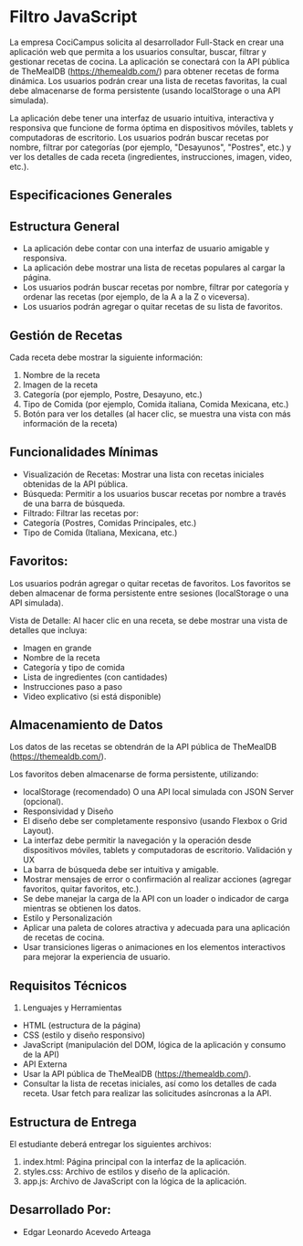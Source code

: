 # Filtro JavaScript 

La empresa CociCampus solicita al desarrollador Full-Stack en crear una aplicación web que permita a los usuarios consultar, buscar, filtrar y gestionar recetas de cocina. 
La aplicación se conectará con la API pública de TheMealDB (https://themealdb.com/) para obtener recetas de forma dinámica. 
Los usuarios podrán crear una lista de recetas favoritas, la cual debe almacenarse de forma persistente (usando localStorage o una API simulada).



La aplicación debe tener una interfaz de usuario intuitiva, interactiva y responsiva que funcione de forma óptima en dispositivos móviles, tablets y computadoras de escritorio. 
Los usuarios podrán buscar recetas por nombre, filtrar por categorías (por ejemplo, "Desayunos", "Postres", etc.) y ver los detalles de cada receta (ingredientes, instrucciones, imagen, video, etc.).



## Especificaciones Generales

## Estructura General

- La aplicación debe contar con una interfaz de usuario amigable y responsiva.
- La aplicación debe mostrar una lista de recetas populares al cargar la página.
- Los usuarios podrán buscar recetas por nombre, filtrar por categoría y ordenar las recetas (por ejemplo, de la A a la Z o viceversa).
- Los usuarios podrán agregar o quitar recetas de su lista de favoritos.

## Gestión de Recetas

Cada receta debe mostrar la siguiente información:

1. Nombre de la receta
2. Imagen de la receta
3. Categoría (por ejemplo, Postre, Desayuno, etc.)
4. Tipo de Comida (por ejemplo, Comida italiana, Comida Mexicana, etc.)
5. Botón para ver los detalles (al hacer clic, se muestra una vista con más información de la receta)

## Funcionalidades Mínimas

- Visualización de Recetas: Mostrar una lista con recetas iniciales obtenidas de la API pública.
- Búsqueda: Permitir a los usuarios buscar recetas por nombre a través de una barra de búsqueda.
- Filtrado: Filtrar las recetas por:
- Categoría (Postres, Comidas Principales, etc.)
- Tipo de Comida (Italiana, Mexicana, etc.)

## Favoritos:

Los usuarios podrán agregar o quitar recetas de favoritos.
Los favoritos se deben almacenar de forma persistente entre sesiones (localStorage o una API simulada).

Vista de Detalle: Al hacer clic en una receta, se debe mostrar una vista de detalles que incluya:

- Imagen en grande
- Nombre de la receta
- Categoría y tipo de comida
- Lista de ingredientes (con cantidades)
- Instrucciones paso a paso
- Video explicativo (si está disponible)

## Almacenamiento de Datos

Los datos de las recetas se obtendrán de la API pública de TheMealDB (https://themealdb.com/).

Los favoritos deben almacenarse de forma persistente, utilizando:

- localStorage (recomendado)
O una API local simulada con JSON Server (opcional).
- Responsividad y Diseño
- El diseño debe ser completamente responsivo (usando Flexbox o Grid Layout).
- La interfaz debe permitir la navegación y la operación desde dispositivos móviles, tablets y computadoras de escritorio.
Validación y UX
- La barra de búsqueda debe ser intuitiva y amigable.
- Mostrar mensajes de error o confirmación al realizar acciones (agregar favoritos, quitar favoritos, etc.).
- Se debe manejar la carga de la API con un loader o indicador de carga mientras se obtienen los datos.
- Estilo y Personalización
- Aplicar una paleta de colores atractiva y adecuada para una aplicación de recetas de cocina.
- Usar transiciones ligeras o animaciones en los elementos interactivos para mejorar la experiencia de usuario.

## Requisitos Técnicos

1. Lenguajes y Herramientas

- HTML (estructura de la página)
- CSS (estilo y diseño responsivo)
- JavaScript (manipulación del DOM, lógica de la aplicación y consumo de la API)
- API Externa
- Usar la API pública de TheMealDB (https://themealdb.com/).
- Consultar la lista de recetas iniciales, así como los detalles de cada receta.
Usar fetch para realizar las solicitudes asíncronas a la API.

## Estructura de Entrega

El estudiante deberá entregar los siguientes archivos:

1. index.html: Página principal con la interfaz de la aplicación.
2. styles.css: Archivo de estilos y diseño de la aplicación.
3. app.js: Archivo de JavaScript con la lógica de la aplicación.

## Desarrollado Por: 

- Edgar Leonardo Acevedo Arteaga 
